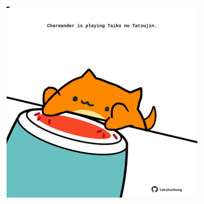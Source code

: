 <!-- built at 23/12/2024, 21:00:40 UTC -->
<p align="center">
  <img width="500" height="500" src="./ReadmeImage.svg">
</p>
